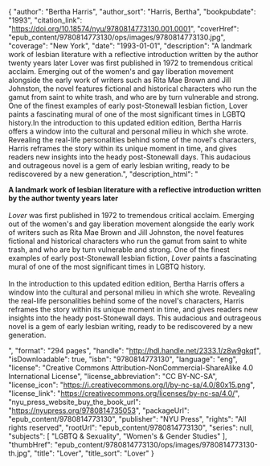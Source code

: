 {
  "author": "Bertha Harris",
  "author_sort": "Harris, Bertha",
  "bookpubdate": "1993",
  "citation_link": "https://doi.org/10.18574/nyu/9780814773130.001.0001",
  "coverHref": "epub_content/9780814773130/ops/images/9780814773130.jpg",
  "coverage": "New York",
  "date": "1993-01-01",
  "description": "A landmark work of lesbian literature with a reflective introduction written by the author twenty years later Lover was first published in 1972 to tremendous critical acclaim. Emerging out of the women's and gay liberation movement alongside the early work of writers such as Rita Mae Brown and Jill Johnston, the novel features fictional and historical characters who run the gamut from saint to white trash, and who are by turn vulnerable and strong. One of the finest examples of early post-Stonewall lesbian fiction, Lover paints a fascinating mural of one of the most significant times in LGBTQ history.In the introduction to this updated edition edition, Bertha Harris offers a window into the cultural and personal milieu in which she wrote. Revealing the real-life personalities behind some of the novel's characters, Harris reframes the story within its unique moment in time, and gives readers new insights into the heady post-Stonewall days. This audacious and outrageous novel is a gem of early lesbian writing, ready to be rediscovered by a new generation.",
  "description_html": "<p><b>A landmark work of lesbian literature with a reflective introduction written by the author twenty years later </b><br><br><i>Lover </i>was first published in 1972 to tremendous critical acclaim. Emerging out of the women's and gay liberation movement alongside the early work of writers such as Rita Mae Brown and Jill Johnston, the novel features fictional and historical characters who run the gamut from saint to white trash, and who are by turn vulnerable and strong. One of the finest examples of early post-Stonewall lesbian fiction, <i>Lover </i>paints a fascinating mural of one of the most significant times in LGBTQ history.<br><br>In the introduction to this updated edition edition, Bertha Harris offers a window into the cultural and personal milieu in which she wrote. Revealing the real-life personalities behind some of the novel's characters, Harris reframes the story within its unique moment in time, and gives readers new insights into the heady post-Stonewall days. This audacious and outrageous novel is a gem of early lesbian writing, ready to be rediscovered by a new generation.</p>",
  "format": "294 pages",
  "handle": "http://hdl.handle.net/2333.1/z8w9gkqf",
  "isDownloadable": true,
  "isbn": "9780814773130",
  "language": "eng",
  "license": "Creative Commons Attribution-NonCommercial-ShareAlike 4.0 International License",
  "license_abbreviation": "CC BY-NC-SA",
  "license_icon": "https://i.creativecommons.org/l/by-nc-sa/4.0/80x15.png",
  "license_link": "https://creativecommons.org/licenses/by-nc-sa/4.0/",
  "nyu_press_website_buy_the_book_url": "https://nyupress.org/9780814735053",
  "packageUrl": "epub_content/9780814773130",
  "publisher": "NYU Press",
  "rights": "All rights reserved",
  "rootUrl": "epub_content/9780814773130",
  "series": null,
  "subjects": [
    "LGBTQ & Sexuality",
    "Women's & Gender Studies"
  ],
  "thumbHref": "epub_content/9780814773130/ops/images/9780814773130-th.jpg",
  "title": "Lover",
  "title_sort": "Lover"
}
